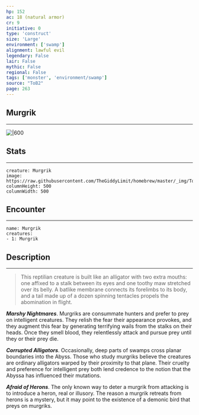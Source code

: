```yaml
---
hp: 152
ac: 18 (natural armor)
cr: 9
initiative: 0
type: 'construct'    
size: 'Large'
environment: ['swamp']
alignment: lawful evil
legendary: False
lair: False
mythic: False
regional: False
tags: ['monster', 'environment/swamp']
source: "ToB2"
page: 263
---
```


## Murgrik
---

![|600](https://raw.githubusercontent.com/TheGiddyLimit/homebrew/master/_img/ToB2/creature/Murgrik.webp)

## Stats
---

```statblock
creature: Murgrik
image: https://raw.githubusercontent.com/TheGiddyLimit/homebrew/master/_img/ToB2/creature/token/Murgrik%20%28Token%29.png
columnHeight: 500
columnWidth: 500
```

## Encounter
---

```encounter-table
name: Murgrik
creatures:
- 1: Murgrik
```

## Description
---
>This reptilian creature is built like an alligator with two extra mouths: one affixed to a stalk between its eyes and one toothy maw stretched over its belly. A batlike membrane connects its forelimbs to its body, and a tail made up of a dozen spinning tentacles propels the abomination in flight.

**_Marshy Nightmares_**. Murgriks are consummate hunters and prefer to prey on intelligent creatures. They relish the fear their appearance provokes, and they augment this fear by generating terrifying wails from the stalks on their heads. Once they smell blood, they relentlessly attack and pursue prey until they or their prey die.

**_Corrupted Alligators_**. Occasionally, deep parts of swamps cross planar boundaries into the Abyss. Those who study murgriks believe the creatures are ordinary alligators warped by their proximity to that plane. Their cruelty and preference for intelligent prey both lend credence to the notion that the Abyssa has influenced their mutations.

**_Afraid of Herons_**. The only known way to deter a murgrik from attacking is to introduce a heron, real or illusory. The reason a murgrik retreats from herons is a mystery, but it may point to the existence of a demonic bird that preys on murgriks.







